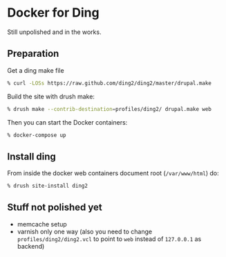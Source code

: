 # Docker for Ding

Still unpolished and in the works.

## Preparation

Get a ding make file
```sh
% curl -LOSs https://raw.github.com/ding2/ding2/master/drupal.make
```

Build the site with drush make:
```sh
% drush make --contrib-destination=profiles/ding2/ drupal.make web
```

Then you can start the Docker containers:
```sh
% docker-compose up
```

## Install ding

From inside the docker web containers document root (`/var/www/html`) do:
```sh
% drush site-install ding2
```

## Stuff not polished yet

* memcache setup
* varnish only one way (also you need to change `profiles/ding2/ding2.vcl` to point to `web` instead of `127.0.0.1` as backend)

